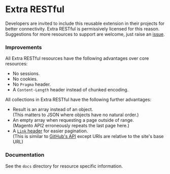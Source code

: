 # Extra RESTful

Developers are invited to include this reusable extension in their projects for better connectivity.
Extra RESTful is permissively licensed for this reason.
Suggestions for more resources to support are welcome,
just raise an [issue](https://github.com/clockworkgeek/Magento-Extra-RESTful/issues).

### Improvements

All Extra RESTful resources have the following advantages over core resources:

- No sessions.
- No cookies.
- No `Pragma` header.
- A `Content-Length` header instead of chunked encoding.

All collections in Extra RESTful have the following further advantages:

- Result is an array instead of an object.  
  (This matters to JSON where objects have no natural order.)
- An empty array when requesting a page outside of range.  
  (Magento API2 erroneously repeats the last page here.)
- A [`Link` header](https://tools.ietf.org/html/rfc5988) for easier pagination.  
  (This is similar to [GitHub's API](https://developer.github.com/v3/guides/traversing-with-pagination/) except URIs are relative to the site's base URL)

### Documentation

See the `docs` directory for resource specific information.